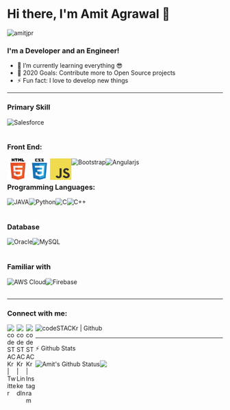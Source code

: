 
<!--
**amitjpr/amitjpr** is a ✨ _special_ ✨ repository because its `README.md` (this file) appears on your GitHub profile.

Here are some ideas to get you started:

- 🔭 I’m currently working on ...
- 🌱 I’m currently learning ...
- 👯 I’m looking to collaborate on ...
- 🤔 I’m looking for help with ...
- 💬 Ask me about ...
- 📫 How to reach me: ...
- 😄 Pronouns: ...
- ⚡ Fun fact: ...
-->

# Hi there, I'm Amit Agrawal 👋
<p align="left"> 
  <img src="https://komarev.com/ghpvc/?username=amitjpr" alt="amitjpr" /> 
</p>

### I'm a Developer and an Engineer!

- 🌱 I’m currently learning everything 😎
- 🥅 2020 Goals: Contribute more to Open Source projects
- ⚡ Fun fact: I love to develop new things

---
### Primary Skill
<img align="left" alt="Salesforce" src="https://img.icons8.com/color/96/000000/salesforce.png"/>
<br/>
<br/>

### Front End:

<img align="left" alt="HTML5" width="50px" src="https://raw.githubusercontent.com/github/explore/80688e429a7d4ef2fca1e82350fe8e3517d3494d/topics/html/html.png" />
<img align="left" alt="CSS3" width="50px" src="https://raw.githubusercontent.com/github/explore/80688e429a7d4ef2fca1e82350fe8e3517d3494d/topics/css/css.png" />
<img align="left" alt="JavaScript" width="50px" src="https://raw.githubusercontent.com/github/explore/80688e429a7d4ef2fca1e82350fe8e3517d3494d/topics/javascript/javascript.png" />
<img align="left" alt="Bootstrap" src="https://img.icons8.com/color/50/000000/bootstrap.png"/>
<img align="left" alt="Angularjs" src="https://img.icons8.com/color/50/000000/angularjs.png"/>
<br />
<br />

### Programming Languages:

<img align="left" alt="JAVA" src="https://img.icons8.com/color/50/000000/java-coffee-cup-logo.png" />
<img align="left" alt="Python" src="https://img.icons8.com/ios-glyphs/50/000000/python.png" />
<img align="left" alt="C" src="https://img.icons8.com/color/50/000000/c-programming.png" />
<img align="left" alt="C++" src="https://img.icons8.com/color/50/000000/c-plus-plus-logo.png"/>

<br/>
<br/>

### Database

<img align="left" alt = "Oracle" src="https://img.icons8.com/color/50/000000/oracle-logo.png"/>
<img align="left" alt = "MySQL" src="https://img.icons8.com/ios-filled/50/000000/mysql-logo.png"/>

<br/>
<br/>

### Familiar with 


<img align="left" alt = "AWS Cloud" src="https://img.icons8.com/color/50/000000/amazon-web-services.png"/>
<img align="left" alt = "Firebase" src="https://img.icons8.com/color/50/000000/firebase.png"/>

<br/>
<br/>
  
<!--START_SECTION:activity-->
<!--END_SECTION:activity-->

---

### Connect with me:

[<img align="left" alt="codeSTACKr | Twitter" width="22px" src="https://cdn.jsdelivr.net/npm/simple-icons@v3/icons/twitter.svg" />][twitter]
[<img align="left" alt="codeSTACKr | LinkedIn" width="22px" src="https://cdn.jsdelivr.net/npm/simple-icons@v3/icons/linkedin.svg" />][linkedin]
[<img align="left" alt="codeSTACKr | Instagram" width="22px" src="https://cdn.jsdelivr.net/npm/simple-icons@v3/icons/instagram.svg" />][instagram]
[<img align="left" alt="codeSTACKr | Github" src="https://img.icons8.com/material-sharp/24/000000/github.png"/>][github]

<br />

---

  :zap: Github Stats

  <img align="left" alt="Amit's Github Status" src="https://github-readme-stats.vercel.app/api?username=amitjpr&show_icons=true&hide_border=true&theme=dracula" />
  <img align="left" src="https://github-readme-stats.vercel.app/api/top-langs/?username=amitjpr&theme=dracula&layout=compact" />


[twitter]: https://twitter.com/sfdcamitkumar
[instagram]: https://instagram.com/a.amitjpr
[linkedin]: https://linkedin.com/in/sfdcamitkumar
[github]: https://www.github.com/amitjpr
